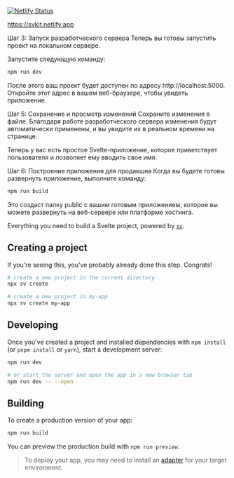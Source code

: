[![Netlify Status](https://api.netlify.com/api/v1/badges/623cdf0f-62b7-46cd-885a-6ed190844bca/deploy-status)](https://app.netlify.com/sites/svkit/deploys)

https://svkit.netlify.app

Шаг 3: Запуск разработческого сервера
Теперь вы готовы запустить проект на локальном сервере.

Запустите следующую команду:

```bash
npm run dev
```
После этого ваш проект будет доступен по адресу http://localhost:5000. Откройте этот адрес в вашем веб-браузере, чтобы увидеть приложение.

Шаг 5: Сохранение и просмотр изменений
Сохраните изменения в файле. Благодаря работе разработческого сервера изменения будут автоматически применены, и вы увидите их в реальном времени на странице.

Теперь у вас есть простое Svelte-приложение, которое приветствует пользователя и позволяет ему вводить свое имя.

Шаг 6: Построение приложения для продакшна
Когда вы будете готовы развернуть приложение, выполните команду:

```bash
npm run build
```
Это создаст папку public с вашим готовым приложением, которое вы можете развернуть на веб-сервере или платформе хостинга.

Everything you need to build a Svelte project, powered by [`sv`](https://github.com/sveltejs/cli).

## Creating a project

If you're seeing this, you've probably already done this step. Congrats!

```bash
# create a new project in the current directory
npx sv create

# create a new project in my-app
npx sv create my-app
```

## Developing

Once you've created a project and installed dependencies with `npm install` (or `pnpm install` or `yarn`), start a development server:

```bash
npm run dev

# or start the server and open the app in a new browser tab
npm run dev -- --open
```

## Building

To create a production version of your app:

```bash
npm run build
```

You can preview the production build with `npm run preview`.

> To deploy your app, you may need to install an [adapter](https://svelte.dev/docs/kit/adapters) for your target environment.
